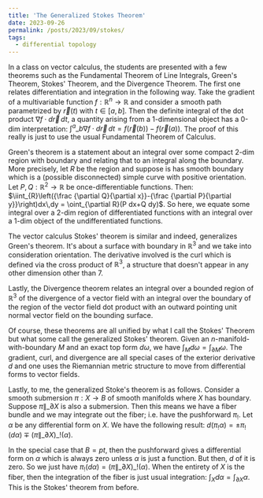 ```yaml
---
title: 'The Generalized Stokes Theorem'
date: 2023-09-26
permalink: /posts/2023/09/stokes/
tags:
  - differential topology
---
```


In a class on vector calculus, the students are presented with a few theorems such as the Fundamental Theorem of Line Integrals, Green's Theorem, Stokes' Theorem, and the Divergence Theorem. The first one relates differentiation and integration in the following way. Take the gradient of a multivariable function $f:\mathbb{R}^n \to \mathbb{R}$ and consider a smooth path parametrized by $\vec{r}(t)$ with $t\in [a,b]$. Then the definite integral of the dot product $\nabla f \cdot d\vec{r} \, dt$, a quantity arising from a 1-dimensional object has a 0-dim interpretation: $\int^a\_b \nabla f \cdot d \vec{r}\,dt = f(\vec{r}(b)) - f(\vec{r}(a))$. The proof of this really is just to use the usual Fundamental Theorem of Calculus.

Green's theorem is a statement about an integral over some compact 2-dim region with boundary and relating that to an integral along the boundary. More precisely, let $R$ be the region and suppose is has smooth boundary which is a (possible disconnected) simple curve with positive orientation. Let $P,Q:\mathbb{R}^2 \to \mathbb{R}$ be once-differentiable functions. Then: $\iint_{R}\left({\frac {\partial Q}{\partial x}}-{\frac {\partial P}{\partial y}}\right)dx\,dy = \oint_{\partial R}(P dx+Q dy)$. So here, we equate some integral over a 2-dim region of differentiated functions with an integral over a 1-dim object of the undifferentiated functions.

The vector calculus Stokes' theorem is similar and indeed, generalizes Green's theorem. It's about a surface with boundary in $\mathbb{R}^3$ and we take into consideration orientation. The derivative involved is the curl which is defined via the cross product of $\mathbb{R}^3$, a structure that doesn't appear in any other dimension other than 7.

Lastly, the Divergence theorem relates an integral over a bounded region of $\mathbb{R}^3$ of the divergence of a vector field with an integral over the boundary of the region of the vector field dot product with an outward pointing unit normal vector field on the bounding surface.

Of course, these theorems are all unified by what I call the Stokes' Theorem but what some call the generalized Stokes' theorem. Given an $n$-manifold-with-boundary $M$ and an exact top form $d\omega$, we have $\int_M d\omega = \int_{\partial M} \omega$. The gradient, curl, and divergence are all special cases of the exterior derivative $d$ and one uses the Riemannian metric structure to move from differential forms to vector fields.

Lastly, to me, the generalized Stoke's theorem is as follows. Consider a smooth submersion $\pi:X \to B$ of smooth manifolds where $X$ has boundary. Suppose $\pi\|\_{\partial X}$ is also a submersion. Then this means we have a fiber bundle and we may integrate out the fiber; i.e. have the pushforward $\pi_!$. Let $\alpha$ be any differential form on $X$. We have the following result: $d(\pi_! \alpha) = \pm \pi_!(d\alpha)\mp (\pi\|\_{\partial X})\_! (\alpha)$. 

In the special case that $B=pt$, then the pushforward gives a differential form on $\alpha$ which is always zero unless $\alpha$ is just a function. But then, $d$ of it is zero. So we just have $\pi_!(d\alpha)=(\pi\|\_{\partial X})\_! (\alpha)$. When the entirety of $X$ is the fiber, then the integration of the fiber is just usual integration: $\int_X d\alpha = \int_{\partial X} \alpha$. This is the Stokes' theorem from before.
